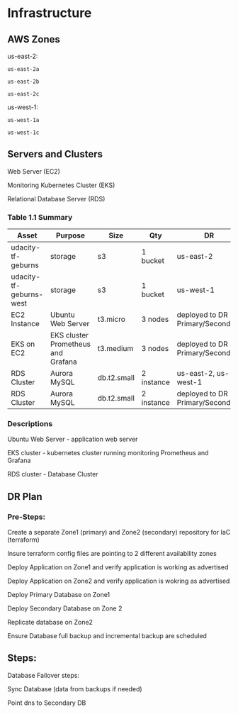 # Infrastructure

## AWS Zones
us-east-2:

    us-east-2a
  
    us-east-2b
  
    us-east-2c

us-west-1:

    us-west-1a
  
    us-west-1c
  
## Servers and Clusters
Web Server (EC2)

Monitoring Kubernetes Cluster (EKS)

Relational Database Server (RDS)


### Table 1.1 Summary
| Asset      | Purpose           | Size                                                                   | Qty                                                             | DR                                                                                                           |
|------------|-------------------|------------------------------------------------------------------------|-----------------------------------------------------------------|--------------------------------------------------------------------------------------------------------------|
| udacity-tf-geburns | storage | s3  | 1 bucket | us-east-2 |
| udacity-tf-geburns-west | storage | s3  | 1 bucket | us-west-1 |
| EC2 Instance | Ubuntu Web Server | t3.micro  | 3 nodes | deployed to DR Primary/Secondary|
| EKS on EC2 | EKS cluster Prometheus and Grafana | t3.medium  | 3 nodes | deployed to DR Primary/Secondary |
| RDS Cluster | Aurora MySQL | db.t2.small | 2 instance | us-east-2, us-west-1|
| RDS Cluster | Aurora MySQL | db.t2.small | 2 instance | deployed to DR Primary/Secondary |

### Descriptions
Ubuntu Web Server - application web server

EKS cluster - kubernetes cluster running monitoring Prometheus and Grafana

RDS cluster - Database Cluster


## DR Plan
### Pre-Steps:
Create a separate Zone1 (primary) and Zone2 (secondary) repository for IaC (terraform)

Insure terraform config files are pointing to 2 different availability zones

Deploy Application on Zone1 and verify application is working as advertised

Deploy Application on Zone2 and verify application is wokring as advertised

Deploy Primary Database on Zone1

Deploy Secondary Database on Zone 2

Replicate database on Zone2

Ensure Database full backup and incremental backup are scheduled


## Steps:
Database Failover steps:

Sync Database (data from backups if needed)

Point dns to Secondary DB
